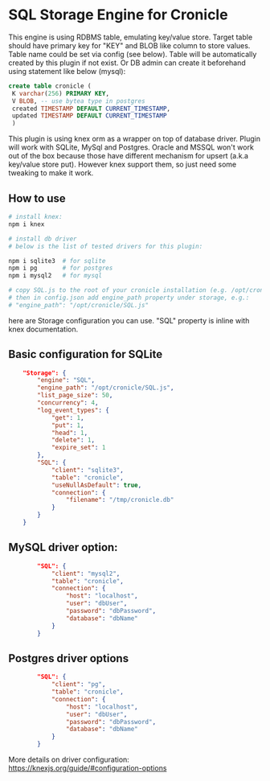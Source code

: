 # SQL Storage Engine for Cronicle

This engine is using RDBMS table, emulating key/value store. 
Target table should have primary key for "KEY" and BLOB like column to store values. Table name could be set via config (see below). Table will be automatically created by this plugin if not exist. Or DB admin can create it beforehand using statement like below (mysql):
```sql
create table cronicle (
 K varchar(256) PRIMARY KEY,
 V BLOB, -- use bytea type in postgres
 created TIMESTAMP DEFAULT CURRENT_TIMESTAMP,
 updated TIMESTAMP DEFAULT CURRENT_TIMESTAMP
 )
```
This plugin is using knex orm as a wrapper on top of database driver. Plugin will work with SQLite, MySql and Postgres. Oracle and MSSQL won't work out of the box because those have different mechanism for upsert (a.k.a key/value store put). However knex support them, so just need some tweaking to make it work. 

## How to use

```bash
# install knex:
npm i knex

# install db driver
# below is the list of tested drivers for this plugin:

npm i sqlite3  # for sqlite
npm i pg       # for postgres
npm i mysql2   # for mysql

# copy SQL.js to the root of your cronicle installation (e.g. /opt/cronicle)
# then in config.json add engine_path property under storage, e.g.:
# "engine_path": "/opt/cronicle/SQL.js"
```

here are Storage configuration you can use. "SQL" property is inline with knex documentation.

## Basic configuration for SQLite
```json
	"Storage": {
		"engine": "SQL",
		"engine_path": "/opt/cronicle/SQL.js",
		"list_page_size": 50,
		"concurrency": 4,
		"log_event_types": {
			"get": 1,
			"put": 1,
			"head": 1,
			"delete": 1,
			"expire_set": 1
		},
		"SQL": {
			"client": "sqlite3",
			"table": "cronicle",
			"useNullAsDefault": true,
			"connection": {
				"filename": "/tmp/cronicle.db"
			}
		}
	}
```
## MySQL driver option:
```json
		"SQL": {
			"client": "mysql2",
			"table": "cronicle",
			"connection": {
				"host": "localhost",
				"user": "dbUser",
				"password": "dbPassword",
				"database": "dbName"
			}
		}
```
## Postgres driver options
```json
		"SQL": {
			"client": "pg",
			"table": "cronicle",
			"connection": {
				"host": "localhost",
				"user": "dbUser",
				"password": "dbPassword",
				"database": "dbName"
			}
		}
```
More details on driver configuration:
https://knexjs.org/guide/#configuration-options
